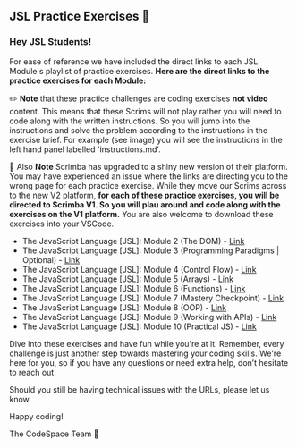 ## JSL Practice Exercises 💛

### Hey JSL Students! 

For ease of reference we have included the direct links to each JSL Module's playlist of practice exercises. **Here are the direct links to the practice exercises for each Module:**

✏️ **Note** that these practice challenges are coding exercises **not video** content. This means that these Scrims will not play rather you will need to code along with the written instructions. So you will jump into the instructions and solve the problem according to the instructions in the exercise brief. For example (see image) you will see the instructions in the left hand panel labelled 'instructions.md'. 

🚨 Also **Note** Scrimba has upgraded to a shiny new version of their platform. You may have experienced an issue where the links are directing you to the wrong page for each practice exercise. While they move our Scrims across to the new V2 platform, **for each of these practice exercises, you will be directed to Scrimba V1. So you will plau around and code along with the exercises on the V1 platform.**  You are also welcome to download these exercises into your VSCode.


- The JavaScript Language [JSL]: Module 2 (The DOM) - [Link](https://v1.scrimba.com/playlist/pwVxGLDUW)
- The JavaScript Language [JSL]: Module 3 (Programming Paradigms | Optional) - [Link](https://v1.scrimba.com/playlist/pQdZzYkC3)
- The JavaScript Language [JSL]: Module 4 (Control Flow) - [Link](https://v1.scrimba.com/playlist/p9bvd5QH3)
- The JavaScript Language [JSL]: Module 5 (Arrays) - [Link](https://v1.scrimba.com/playlist/pXXzN5GT6)
- The JavaScript Language [JSL]: Module 6 (Functions) - [Link](https://v1.scrimba.com/playlist/pE4DPEBH7)
- The JavaScript Language [JSL]: Module 7 (Mastery Checkpoint) - [Link](https://v1.scrimba.com/playlist/pD6aEz4td)
- The JavaScript Language [JSL]: Module 8 (OOP) - [Link](https://v1.scrimba.com/playlist/pKJewwyu4)
- The JavaScript Language [JSL]: Module 9 (Working with APIs) - [Link](https://v2.scrimba.com/the-frontend-developer-career-path-c0j/~0lo)
- The JavaScript Language [JSL]: Module 10 (Practical JS) - [Link](https://v1.scrimba.com/playlist/pM9zQqquG)

Dive into these exercises and have fun while you're at it. Remember, every challenge is just another step towards mastering your coding skills. We're here for you, so if you have any questions or need extra help, don’t hesitate to reach out. 

Should you still be having technical issues with the URLs, please let us know.

Happy coding!

The CodeSpace Team 💛
